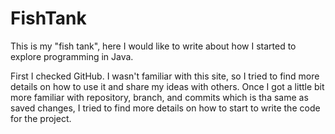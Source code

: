 # FishTank
This is my "fish tank", here I would like to write about how I started to explore programming in Java.

First I checked GitHub. I wasn't familiar with this site, so I tried to find more details on how to use it and share my ideas with others. Once I got a little bit more familiar with repository, branch, and commits which is tha same as saved changes, I tried to find more details on how to start to write the code for the project.


